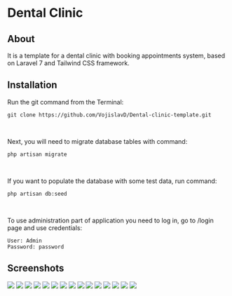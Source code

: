 # Dental Clinic

<h2>About</h2>

<p>It is a template for a dental clinic with booking appointments system, based on Laravel 7 and Tailwind CSS framework.</p>

<h2>Installation</h2>

<p>Run the git command from the Terminal:</p>

```
git clone https://github.com/VojislavD/Dental-clinic-template.git
```
<br>
<p>Next, you will need to migrate database tables with command:</p>

```
php artisan migrate
```

<br>
<p>If you want to populate the database with some test data, run command:</p>

```
php artisan db:seed
```

<br>
<p>To use administration part of application you need to log in, go to /login</a> page and use credentials: </p>

```
User: Admin
Password: password
```
<h2>Screenshots</h2>
<img src="https://user-images.githubusercontent.com/23532087/87452165-2bc7c200-c601-11ea-9ad1-e8d1a738cf7a.JPG">
<img src="https://user-images.githubusercontent.com/23532087/87452176-2f5b4900-c601-11ea-9965-e6c37ce13d95.JPG">
<img src="https://user-images.githubusercontent.com/23532087/87452177-2ff3df80-c601-11ea-8fa6-e9dff56b0f16.JPG">
<img src="https://user-images.githubusercontent.com/23532087/87452179-2ff3df80-c601-11ea-96fc-bd3fc0fda831.JPG">
<img src="https://user-images.githubusercontent.com/23532087/87452180-308c7600-c601-11ea-82e5-715a8396bcee.JPG">
<img src="https://user-images.githubusercontent.com/23532087/87452305-5ca7f700-c601-11ea-903d-adee11e876da.JPG">
<img src="https://user-images.githubusercontent.com/23532087/87452310-5d408d80-c601-11ea-82fe-8175b04dd5d9.JPG">
<img src="https://user-images.githubusercontent.com/23532087/87452312-5dd92400-c601-11ea-8521-d988d917d1a7.JPG">
<img src="https://user-images.githubusercontent.com/23532087/87452313-5dd92400-c601-11ea-8bce-0b35dfb6a030.JPG">
<img src="https://user-images.githubusercontent.com/23532087/87452316-5e71ba80-c601-11ea-9454-3accea3233ef.JPG">
<img src="https://user-images.githubusercontent.com/23532087/87452388-7a755c00-c601-11ea-89c8-3b5733e6a73d.JPG">
<img src="https://user-images.githubusercontent.com/23532087/87452394-7b0df280-c601-11ea-9a2d-0e145d15b152.JPG">
<img src="https://user-images.githubusercontent.com/23532087/87452398-7b0df280-c601-11ea-8f1d-065e2b8db246.JPG">
<img src="https://user-images.githubusercontent.com/23532087/87452402-7ba68900-c601-11ea-9c3c-3716812dac57.JPG">
<img src="https://user-images.githubusercontent.com/23532087/87452403-7ba68900-c601-11ea-9d51-8ee6a0ab9597.JPG">


